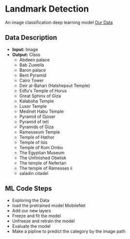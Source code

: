 # Landmark Detection
An image classification deep learning model
[Our Data](https://drive.google.com/drive/folders/1YjcGdrfVweS7mZ18lgRdO-jM456RsQSo?usp=share_link)

## Data Description
* **Input:** Image
* **Output:** Class
  * Abdeen palace
  * Bab Zuweila
  * Baron palace
  * Bent Pyramid
  * Cairo Tower
  * Deir al-Bahari (Hatshepsut Temple)
  * Edfu's Temple of Horus
  * Great Sphinx of Giza
  * Kalabsha Temple
  * Luxor Temple
  * Medinet Habu Temple
  * Pyramid of Djoser
  * Pyramid of teti
  * Pyramids of Giza
  * Ramesseum Temple
  * Temple of Hathor
  * Temple of Isis
  * Temple of Kom Ombo
  * The Egyptian Museum
  * The Unfinished Obelisk
  * The temple of Nefertari
  * The temple of Ramesses ii
  * saladin citadel 

## ML Code Steps
* Exploring the Data
* load the pretrained model MobileNet
* Add our new layers
* Freeze and fit the model
* Unfreeze and retrain the model
* Evaluate the model
* Make a pipline to predict the category by the image path
